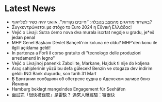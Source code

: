 # Latest News
-  באשדוד מודאגים מהמצב בטבלה: ״חייבים נקודות״. אוואני יהיה כשיר לפלייאוף?
-  Συγκεντρώνεται με στόχο το Euro 2024 η Εθνική Ελλάδας!
-  Vejić o Livaji: Sutra ćemo nova dva murala iscrtat negdje u gradu, je*eš jedan penal
-  MHP Genel Başkanı Devlet Bahçeli'nin koluna ne oldu? MHP'den konu ile ilgili açıklama geldi!
-  In partenza a Forlì il corso gratuito di "tecnologo delle produzioni arredamenti in legno"
-  Vejić o Livajinoj panenki: Zaboli te, Markane, Hajduk ti nije do koljena
-  Araç sahiplerinin yüzü bu defa gülecek! Benzin ve otogaza dev indirim geldi: ING Bank duyurdu, son tarih 31 Mart
-  В Британии сообщили об обстреле судна в Аденском заливе близ Йемена
-  Hamburg beklagt mangelndes Engagement für Seehäfen
-  面試完「很快被錄取」是雷缺？ 過來人曝經驗：審很快
